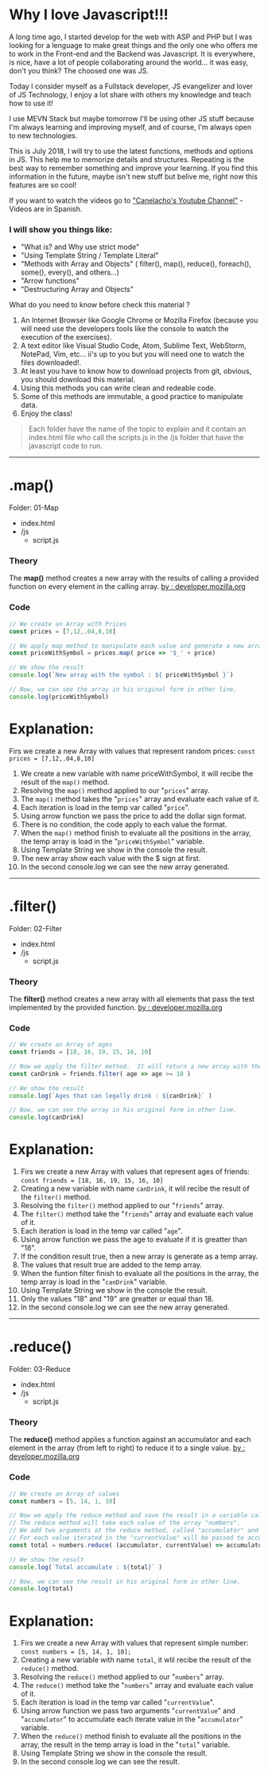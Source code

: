 # Why I love Javascript!!!

A long time ago, I started develop for the web with ASP and PHP but I was looking for a lenguage to make great things and the only one who offers me to work in the Front-end and the Backend was Javascript.  It is everywhere, is nice, have a lot of people collaborating around the world... it was easy, don't you think? The choosed one was JS.

Today I consider myself as a Fullstack developer, JS evangelizer and lover of JS Technology, I enjoy a lot share with others my knowledge and teach how to use it!

I use MEVN Stack but maybe tomorrow I'll be using other JS stuff because I'm always learning and improving myself, and of course, I'm always open to new technologies.

This is July 2018, I will try to use the latest functions, methods and options in JS. This help me to memorize details and structures. Repeating is the best way to remember something and improve your learning. If you find this information in the future, maybe isn't new stuff but belive me, right now this features are so cool!

If you want to watch the videos go to ["Canelacho's Youtube Channel"](https://www.temp.com)  - Videos are in Spanish.

### I will show you things like:
- "What is? and Why use strict mode"
- "Using Template String / Template Literal"
- "Methods with Array and Objects" ( filter(), map(), reduce(), foreach(), some(), every(), and others...)
- "Arrow functions"
- "Destructuring Array and Objects" 



What do you need to know before check this material ?
1. An Internet Browser like Google Chrome or Mozilla Firefox (because you will need use the developers tools like the console to watch the execution of the exercises).
2. A text editor like Visual Studio Code, Atom, Sublime Text, WebStorm, NotePad, Vim, etc... ii's up to you but you will need one to watch the files downloaded!.
3. At least you have to know how to download projects from git, obvious, you should download this material.
4. Using this methods you can write clean and redeable code.
5. Some of this methods are immutable, a good practice to manipulate data. 
6. Enjoy the class!


> Each folder have the name of the topic to explain and it contain an index.html file who call the scripts.js in the /js folder that have the javascript code to run.


---

#  .map()
Folder: 01-Map
- index.html
- /js
  - script.js


### Theory
The **map()** method creates a new array with the results of calling a provided function on every element in the calling array.
[by : developer.mozilla.org](https://developer.mozilla.org/en-US/docs/Web/JavaScript/Reference/Global_Objects/Array/map)


### Code
```javascript
// We create an Array with Prices
const prices = [7,12,.04,8,10]

// We apply map method to manipulate each value and generate a new array adding the $ at each price.
const priceWithSymbol = prices.map( price => '$_' + price)

// We show the result
console.log(`New array with the symbol : ${ priceWithSymbol }`)

// Now, we can see the array in his original form in other line.
console.log(priceWithSymbol)
```

# Explanation:

Firs we create a new Array with values that represent random prices:
  `const prices = [7,12,.04,8,10]`

  1. We create a new variable with name priceWithSymbol, it will recibe the result of the `map()` method.
  2. Resolving the `map()` method applied to our "`prices`" array.
  3. The `map()` method takes the "`prices`" array and evaluate each value of it.
  4. Each iteration is load in the temp var called "`price`".
  5. Using arrow function we pass the price to add the dollar sign format.
  6. There is no condition, the code apply to each value the format.
  7. When the `map()` method finish to evaluate all the positions in the array, the temp array is load in the "`priceWithSymbol`" variable.
  8. Using Template String we show in the console the result.
  9. The new array show each value with the $ sign at first.
  10. In the second console.log we can see the new array generated.


---

#  .filter()
Folder: 02-Filter
- index.html
- /js
  - script.js


### Theory
The **filter()** method creates a new array with all elements that pass the test implemented by the provided function.
[by : developer.mozilla.org](https://developer.mozilla.org/en-US/docs/Web/JavaScript/Reference/Global_Objects/Array/filter)


### Code
```javascript
// We create an Array of ages
const friends = [18, 16, 19, 15, 16, 10]

// Now we apply the filter method.  It will return a new array with the results.
const canDrink = friends.filter( age => age >= 18 )

// We show the result
console.log(`Ages that can legally drink : ${canDrink}` )

// Now, we can see the array in his original form in other line.
console.log(canDrink)
```

# Explanation:

1. Firs we create a new Array with values that represent ages of friends: `const friends = [18, 16, 19, 15, 16, 10]`
2. Creating a new variable with name `canDrink`, it wlil recibe the result of the `filter()` method.
3. Resolving the `filter()` method applied to our "`friends`" array.
4. The `filter()` method take the "`friends`" array and evaluate each value of it.
5. Each iteration is load in the temp var called "`age`".
6. Using arrow function we pass the age to evaluate if it is greatter than "18".
7. If the condition result true, then a new array is generate as a temp array.
8. The values that result true are added to the temp array.
9. When the funtion filter finish to evaluate all the positions in the array, the temp array is load in the "`canDrink`" variable.
10. Using Template String we show in the console the result.
11. Only the values "18" and "19" are greatter or equal than 18.
12. In the second console.log we can see the new array generated.


---


#  .reduce()
Folder: 03-Reduce
- index.html
- /js
  - script.js


### Theory
The **reduce()** method applies a function against an accumulator and each element in the array (from left to right) to reduce it to a single value.
[by : developer.mozilla.org](https://developer.mozilla.org/en-US/docs/Web/JavaScript/Reference/Global_Objects/Array/Reduce)


### Code
```javascript
// We create an Array of values
const numbers = [5, 14, 1, 10]

// Now we apply the reduce method and save the result in a variable called "total".
// The reduce method will take each value of the array "numbers".
// We add two arguments at the reduce method, called "accumulator" and "currentValue".
// For each value iterated in the "currentValue" will be passed to accumulate in the "accumulator" varibale.
const total = numbers.reduce( (accumulator, currentValue) => accumulator + currentValue)

// We show the result
console.log(`Total accumulate : ${total}` )

// Now, we can see the result in his original form in other line.
console.log(total)
```

# Explanation:

1. Firs we create a new Array with values that represent simple number: `const numbers = [5, 14, 1, 10];`
2. Creating a new variable with name `total`, it wlil recibe the result of the `reduce()` method.
3. Resolving the `reduce()` method applied to our "`numbers`" array.
4. The `reduce()` method take the "`numbers`" array and evaluate each value of it.
5. Each iteration is load in the temp var called "`currentValue`".
6. Using arrow function we pass two arguments "`currentValue`" and "`accumulator`" to accumulate each iterate value in the "`accumulator`" variable.
7. When the `reduce()` method finish to evaluate all the positions in the array, the result in the temp array is load in the "`total`" variable.
8. Using Template String we show in the console the result.
9. In the second console.log we can see the result.

